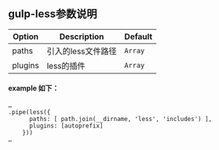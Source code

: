 ## gulp-less参数说明
| Option                         | Description     | Default |
|--------------------------------|-----------------|---------|
| paths | 引入的less文件路径 | `Array` |
| plugins | less的插件 | `Array` |
#### example 如下：
```
…
.pipe(less({
      paths: [ path.join(__dirname, 'less', 'includes') ],
      plugins: [autoprefix]
    }))
…
```